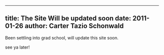 ---------
title: The Site Will be updated soon
date: 2011-01-26
author: Carter Tazio Schonwald
--------- 


Been settling into grad school, will update this site soon.

see ya later!